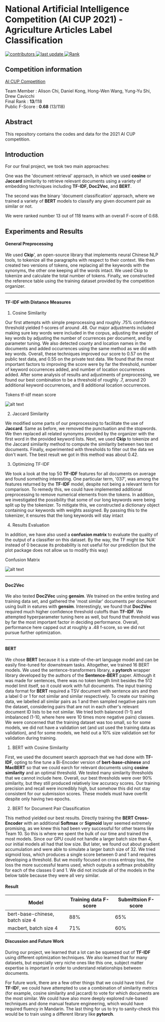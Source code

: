 # National Artificial Intelligence Competition (AI CUP 2021) - Agriculture Articles Label Classification
    
<!-- Badges -->
<p>
  <a href="">
    <img src="https://img.shields.io/badge/contributors-5-yellow" alt="contributors" />
  </a>
  <a href="">
    <img src="https://img.shields.io/badge/last%20update-December%202021-green" alt="last update" />
  </a>
    <a href="">
    <img src="https://img.shields.io/badge/Rank-13th-blue" alt="Rank" />
  </a>
</p>

## Competition information

[AI CUP Competition](https://aidea-web.tw/topic/de144f63-cd15-40b8-81e6-82db5636d598)

Team Member : Alison Chi, Daniel Kong, Hong-Wen Wang, Yung-Yu Shi, Drew Cavicchi\
Final Rank : **13**/118\
Public F-Score : **0.68** (13/118)

## Abstract

This repository contains the codes and data for the 2021 AI CUP competition. 

##  Introduction

For our final project, we took two main approaches: 

One was the 'document retrieval' approach, in which we used **cosine** or **Jaccard** similarity to retrieve relevant documents using a variety of embedding techniques including **TF-IDF, Doc2Vec**, and **BERT**. 

The second was the binary 'document classification' approach, where we trained a variety of **BERT** models to classify any given document pair as similar or not.

We were ranked number 13 out of 118 teams with an overall F-score of 0.68. 

## Experiments and Results

#### General Preprocessing
We used **Ckip**', an open-source library that implements neural Chinese NLP tools, to tokenize all the paragraphs with respect to their context. We then created two versions of tokens, one replacing all the keywords with the synonyms, the other one keeping all the words intact. We used Ckip to tokenize and calculate the total number of tokens. Finally, we constructed the reference table using the training dataset provided by the competition organizer.

---

#### TF-IDF with Distance Measures

1. Cosine Similarity

Our first attempts with simple preprocessing and roughly .75% confidence threshold yielded f-scores of around .48. Our major adjustments included making sure key words were included in the corpus, adjusting the weight of key words by adjusting the number of ccurrences per document, and by parameter tuning. We also detected county and location names in the documents and added occurrences using the same method as we did with key words. 
Overall, these techniques improved our score to 0.57 on the public test data, and 0.55 on the private test data. We found that the most important factors to improving the score were by far the threshold, number of keyword occurrences added, and number of location occurrences added. After some analysis of results and adjustments of preprocessing, we found our best combination to be a threshold of roughly .7, around 20 additional keyword occurrences, and 8 additional location occurrences.

Tokens tf-idf mean score

![alt text](https://github.com/bluebird1337/Agriculture-Articles-Label-Classification/blob/main/cosine_similarity.png "Token tf-idf mean score")

2. Jaccard Similarity

We modified some parts of our preprocessing to facilitate the use of **Jaccard**. Same as before, we removed the punctuation and the stopwords. We then replaced all related synonyms provided by the organizer with the first word in the provided keyword lists. Next, we used **Ckip** to tokenize and the Jaccard similarity method to compute the similarity between two text documents. Finally, experimented with thresholds to filter out the data we don't want. The best result we got in this method was about 0.42.

3. Optimizing TF-IDF

We took a look at the top 50 **TF-IDF** features for all documents on average and found something interesting. One particular term, '037', was among the features returned by the **TF-IDF** model, despite not being a relevant term for comparison. To remedy this, we could have implemented additional preprocessing to remove numerical elements from the tokens. In addition, we investigated the possibility that some of our long keywords were being split up by the tokenizer. To mitigate this, we constructed a dictionary object containing our keywords with weights assigned. By passing this to the tokenizer, it ensures that the long keywords will stay intact

4. Results Evaluation

In addition, we have also used a **confusion matrix** to evaluate the quality of the output of a classifier on this dataset. By the way, the TF might be 'N/A' instead of 0 because its probability is not useful for our prediction (but the plot package does not allow us to modify this way)

Confusion Matrix

![alt text](https://github.com/bluebird1337/Agriculture-Articles-Label-Classification/blob/main/confusion_matrix.png "Confusion Matrix")

---

#### Doc2Vec

We also tested **Doc2Vec** using **gensim**. We trained on the entire testing and training data set, and gathered the 'most similar' documents per document using built in eatures with **gensim**. Interestingly, we found that **Doc2Vec** required much higher confidence threshold cutoffs than **TF-IDF**. We attempted hyperparameter tuning here as well, but found that threshold was by far the most important factor in deciding performance. Overall, performance here capped out at roughly a .48 f-score, so we did not pursue further optimization.

---

#### BERT

We chose **BERT** because it is a state-of-the-art language model and can be easily fine-tuned for downstream tasks. Altogether, we trained 16 BERT models. We used the sentence-transformers library, a **pytorch** wrapper library developed by the authors of the **Sentence-BERT** paper. Although it was made for sentences, there was no token length limit besides the 512 model limit itself, so it could work with full documents. The input training data format for **BERT** required a TSV document with sentence airs and then a label 0 or 1 for not similar and similar respectively. To create our training data, we labelled all similar pairs as 1 and then sampled negative pairs rom the dataset, considering pairs that are not in each other's relevant document ID lists to be not similar. We tried both balanced (1-1) and imbalanced (1-10, where here were 10 times more negative pairs) classes. We were concerned that the training dataset was too small, so for some models, we did not have a validation set (and ust used the training data as validation), and for some models, we held out a 10% size validation set for validation during training.

1. BERT with Cosine Similarity

First, we used the document search approach that we had done with **TF-IDF**, opting to fine tune a Bi-Encoder version of **bert-base-chinese** and **MacBERT** so that we could earch for relevant documents using **cosine similarity** and an optimal threshold. We tested many similarity thresholds that we cannot include here. Overall, our best thresholds were over 90% similarity, but they still produced relatively low accuracy scores. Our training precision and recall were incredibly high, but somehow this did not stay consistent for our submission scores. These models must have overfit despite only having two epochs.

2. BERT for Document Pair Classification

This method yielded our best results. Directly training the **BERT Cross-Encoder** with an additional **Softmax** or **Sigmoid** layer seemed extremely promising, as we knew this had been very successful for other teams like Team 10. So this is where we spent the bulk of our time and trained the most models. Since our GPU could not handle a larger batch size than 4, our initial models all had that low size. But later, we found out about gradient accumulation and were able to simulate a larger batch size of 32. We tried sigmoid loss, which produces a single score between 0 and 1 and requires developing a threshold. But we mostly focused on cross entropy loss, the loss the more successful teams used, which outputs a softmax probability for each of the classes 0 and 1. We did not include all of the models in the below table because they were all very similar.


#### Result

Model | Training data F-score | Submittsion F-score
--- | --- | ---
bert-base-chinese, batch size 4 | 88% | 65%
macbert, batch size 4 | 71% | 60%


####  Discussion and Future Work

During our project, we learned that a lot can be squeezed out of **TF-IDF** using different optimization techniques. We also learned that for many datasets, but especially very niche ones like this one, subject matter expertise is important in order to understand relationships between documents. 

For future work, there are a few other things that we could have tried. For **TF-ID**F, we could have attempted to use a combination of similarity metrics (for example, cosine similarity and jaccard) to vote for which documents are the most similar. We could have also more deeply explored rule-based techniques and done manual feature engineering, which would have required fluency in Mandarin. The last thing for us to try to sanity-check this would be to train using a different library like **pytorch**.





